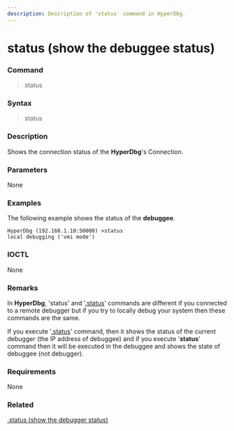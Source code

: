 ```yaml
---
description: Description of 'status' command in HyperDbg.
---
```


# status \(show the debuggee status\)

### Command

> status

### Syntax

> status

### Description

Shows the connection status of the **HyperDbg**'s Connection.

### Parameters

None

### Examples

The following example shows the status of the **debuggee**.

```text
HyperDbg (192.168.1.10:50000) >status
local debugging ('vmi mode')
```

### IOCTL

None

### **Remarks**

In **HyperDbg**, 'status' and '[.status](https://docs.hyperdbg.com/commands/meta-commands/.status)' commands are different if you connected to a remote debugger but if you try to locally debug your system then these commands are the same.

If you execute '[.status](https://docs.hyperdbg.com/commands/meta-commands/.status)' command, then it shows the status of the current debugger \(the IP address of debuggee\) and if you execute '**status**' command then it will be executed in the debuggee and shows the state of debuggee \(not debugger\).

### Requirements

None

### Related

[.status \(show the debugger status\)](https://docs.hyperdbg.com/commands/meta-commands/.status)

